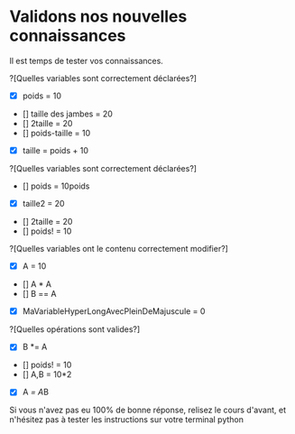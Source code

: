 # Validons nos nouvelles connaissances
Il est temps de tester vos connaissances.

?[Quelles variables sont correctement déclarées?]
- [X] poids = 10
- [] taille des jambes = 20
- [] 2taille = 20
- [] poids-taille = 10
- [X] taille = poids  + 10

?[Quelles variables sont correctement déclarées?]
- [] poids = 10poids
- [x] taille2 = 20
- [] 2taille = 20
- [] poids! = 10

?[Quelles variables ont le contenu correctement modifier?]
- [X] A = 10
- [] A * A
- [] B == A
- [X] MaVariableHyperLongAvecPleinDeMajuscule = 0


?[Quelles opérations sont valides?]
- [x] B *= A
- [] poids! = 10
- [] A,B = 10*2
- [X] A *= A*B



Si vous n'avez pas eu 100% de bonne réponse, relisez le cours d'avant, et n'hésitez pas à tester les instructions
sur votre terminal python
